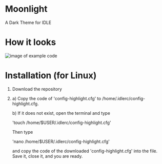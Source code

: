 # Moonlight
A Dark Theme for IDLE

# How it looks
![image of example code]()

# Installation (for Linux)

1. Download the repository

2. a) Copy the code of 'config-highlight.cfg' to /home/.idlerc/config-highlight.cfg.

   b) If it does not exist, open the terminal and type
   
      'touch /home/$USER/.idlerc/config-highlight.cfg'
      
      Then type 
      
      'nano /home/$USER/.idlerc/config-highlight.cfg'
      
      and copy the code of the downloaded 'config-highlight.cfg' into the file. Save it, close it, and you are ready.

